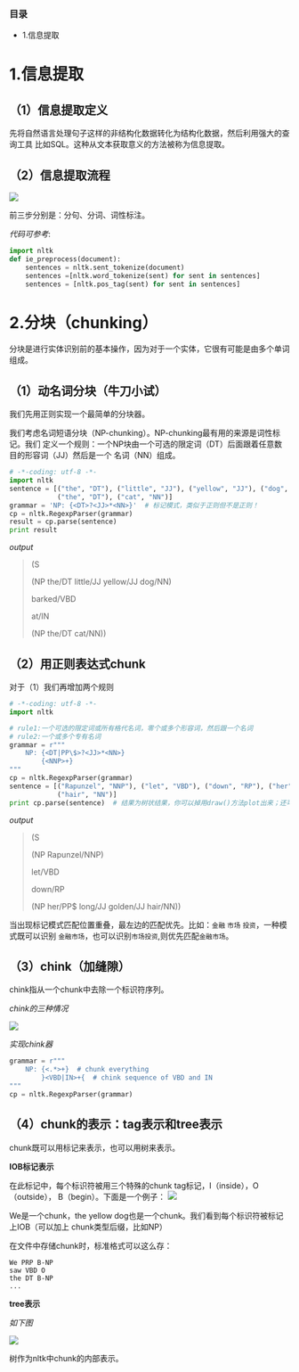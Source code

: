 ### 目录

- 1.信息提取


# 1.信息提取

## （1）信息提取定义
先将自然语言处理句子这样的非结构化数据转化为结构化数据，然后利用强大的查询工具
比如SQL。这种从文本获取意义的方法被称为信息提取。

## （2）信息提取流程

![](http://i.imgur.com/NzOMEFX.png)

前三步分别是：分句、分词、词性标注。

*代码可参考*:
```python
import nltk
def ie_preprocess(document):
    sentences = nltk.sent_tokenize(document)
    sentences =[nltk.word_tokenize(sent) for sent in sentences]
    sentences = [nltk.pos_tag(sent) for sent in sentences]
```
# 2.分块（chunking）
分块是进行实体识别前的基本操作，因为对于一个实体，它很有可能是由多个单词组成。

## （1）动名词分块（牛刀小试）

我们先用正则实现一个最简单的分块器。

我们考虑名词短语分块（NP-chunking）。NP-chunking最有用的来源是词性标记。我们
定义一个规则：一个NP块由一个可选的限定词（DT）后面跟着任意数目的形容词（JJ）然后是一个
名词（NN）组成。
```python
# -*-coding: utf-8 -*-
import nltk
sentence = [("the", "DT"), ("little", "JJ"), ("yellow", "JJ"), ("dog", "NN"), ("barked", "VBD"), ("at", "IN"),
            ("the", "DT"), ("cat", "NN")]
grammar = 'NP: {<DT>?<JJ>*<NN>}'  # 标记模式，类似于正则但不是正则！
cp = nltk.RegexpParser(grammar)
result = cp.parse(sentence)
print result

```
*output*
> (S
>
>  (NP the/DT little/JJ yellow/JJ dog/NN)
>
>  barked/VBD
>
>  at/IN
>
>  (NP the/DT cat/NN))

## （2）用正则表达式chunk

对于（1）我们再增加两个规则
```python
# -*-coding: utf-8 -*-
import nltk

# rule1:一个可选的限定词或所有格代名词，零个或多个形容词，然后跟一个名词
# rule2:一个或多个专有名词
grammar = r"""
    NP: {<DT|PP\$>?<JJ>*<NN>}
        {<NNP>+}
"""
cp = nltk.RegexpParser(grammar)
sentence = [("Rapunzel", "NNP"), ("let", "VBD"), ("down", "RP"), ("her", "PP$"), ("long", "JJ"), ("golden", "JJ"),
            ("hair", "NN")]
print cp.parse(sentence)  # 结果为树状结果，你可以掉用draw()方法plot出来；还可以迭代它


```
*output*
> (S
>
>  (NP Rapunzel/NNP)
>
>  let/VBD
>
>  down/RP
>
>  (NP her/PP$ long/JJ golden/JJ hair/NN))

当出现标记模式匹配位置重叠，最左边的匹配优先。比如：`金融` `市场` `投资`，一种模式既可以识别
`金融市场`，也可以识别`市场投资`,则优先匹配`金融市场`。

## （3）chink（加缝隙）
chink指从一个chunk中去除一个标识符序列。

*chink的三种情况*

![](http://i.imgur.com/nWhu5nd.png)

*实现chink器*
```python
grammar = r"""
    NP: {<.*>+}  # chunk everything
        }<VBD|IN>+{  # chink sequence of VBD and IN
"""
cp = nltk.RegexpParser(grammar)
```
## （4）chunk的表示：tag表示和tree表示

chunk既可以用标记来表示，也可以用树来表示。

**IOB标记表示**

在此标记中，每个标识符被用三个特殊的chunk tag标记，I（inside），O（outside），
B（begin）。下面是一个例子：
![](http://i.imgur.com/tpMShC3.png)

We是一个chunk，the yellow dog也是一个chunk。我们看到每个标识符被标记上IOB（可以加上
chunk类型后缀，比如NP）

在文件中存储chunk时，标准格式可以这么存：

    We PRP B-NP
    saw VBD O
    the DT B-NP
    ...

**tree表示**

*如下图*

![](http://i.imgur.com/dMmYyud.png)

树作为nltk中chunk的内部表示。
